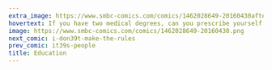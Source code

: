 ```yaml
---
extra_image: https://www.smbc-comics.com/comics/1462028649-20160430after.png
hovertext: If you have two medical degrees, can you prescribe yourself twice as many painkillers?
image: https://www.smbc-comics.com/comics/1462028649-20160430.png
next_comic: i-don39t-make-the-rules
prev_comic: it39s-people
title: Education
---
```


